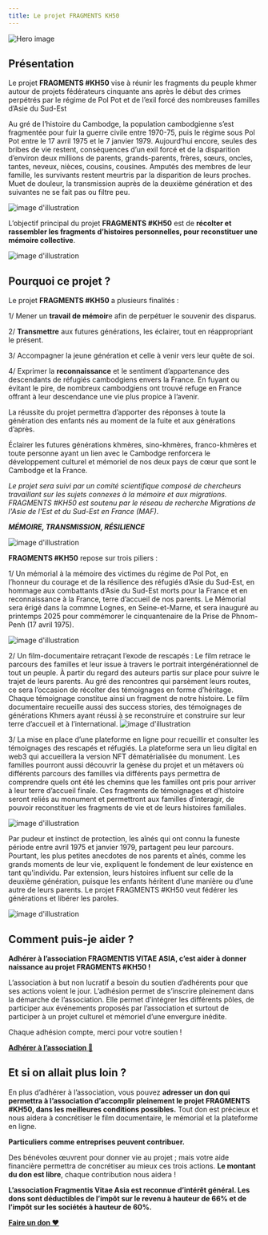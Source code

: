 ```yaml
---
title: Le projet FRAGMENTS KH50
---
```


![Hero image](/images/banniere.jpg)
  
## Présentation


Le projet **FRAGMENTS #KH50** vise à réunir les fragments du peuple khmer autour de projets fédérateurs cinquante ans après le début des crimes perpétrés par le régime de Pol Pot et de l’exil forcé des nombreuses familles d’Asie du Sud-Est


Au gré de l’histoire du Cambodge, la population cambodgienne s’est fragmentée pour fuir la guerre civile entre 1970-75, puis le régime sous Pol Pot entre le 17 avril 1975 et le 7 janvier 1979. Aujourd’hui encore, seules des bribes de vie restent, conséquences d’un exil forcé et de la disparition d’environ deux millions de parents, grands-parents, frères, sœurs, oncles, tantes, neveux, nièces, cousins, cousines. Amputés des membres de leur famille, les survivants restent meurtris par la disparition de leurs proches. Muet de douleur, la transmission auprès de la deuxième génération et des suivantes ne se fait pas ou filtre peu.


![image d'illustration](/images/presentation/1.jpg)

 L’objectif principal du projet **FRAGMENTS #KH50** est de **récolter et rassembler les fragments d’histoires personnelles, pour reconstituer une mémoire collective**.
 

![image d'illustration](/images/presentation/2.jpg)

## Pourquoi ce projet ?

Le projet **FRAGMENTS #KH50** a plusieurs finalités :

1/ Mener un **travail de mémoir**e afin de perpétuer le souvenir des disparus.

2/ **Transmettre** aux futures générations, les éclairer, tout en réappropriant le présent.

3/ Accompagner la jeune génération et celle à venir vers leur quête de soi. 

4/ Exprimer la **reconnaissance** et le sentiment d’appartenance des descendants de réfugiés cambodgiens envers la France. En fuyant ou évitant le pire, de nombreux cambodgiens ont trouvé refuge en France offrant à leur descendance une vie plus propice à l’avenir. 

La réussite du projet permettra d’apporter des réponses à toute la génération des enfants nés au moment de la fuite et aux générations d’après. 

Éclairer les futures générations khmères, sino-khmères, franco-khmères et toute personne ayant un lien avec le Cambodge  renforcera le développement culturel et mémoriel de nos deux pays de cœur que sont le Cambodge et la France. 

_Le projet sera suivi par un comité scientifique composé de chercheurs travaillant sur les sujets connexes à la mémoire et aux migrations. FRAGMENTS #KH50 est soutenu par le réseau de recherche Migrations de l'Asie de l'Est et du Sud-Est en France (MAF)_.

_**MÉMOIRE, TRANSMISSION, RÉSILIENCE**_ 

![image d'illustration](/images/presentation/4.jpg)
 
 **FRAGMENTS #KH50** repose sur trois piliers : 

1/ Un mémorial à la mémoire des victimes du régime de Pol Pot, en l’honneur du courage et de la résilience des réfugiés d’Asie du Sud-Est, en hommage aux combattants d’Asie du Sud-Est morts pour la France et en reconnaissance à la France, terre d’accueil de nos parents. Le Mémorial sera érigé dans la commne Lognes, en Seine-et-Marne, et sera inauguré au printemps 2025 pour commémorer le cinquantenaire de la Prise de Phnom-Penh (17 avril 1975). 


![image d'illustration](/images/presentation/5.jpg)

2/ Un film-documentaire retraçant l’exode de rescapés : Le film retrace le parcours des familles et leur issue à travers le portrait intergénérationnel de tout un peuple. À partir du regard des auteurs partis sur place pour suivre le trajet de leurs parents. Au gré des rencontres qui parsèment leurs routes, ce sera l’occasion de récolter des témoignages en forme d’héritage. Chaque témoignage constitue ainsi un fragment de notre histoire. Le film documentaire recueille aussi des success stories, des témoignages de générations Khmers ayant réussi à se reconstruire et construire sur leur terre d’accueil et à l’international.
![image d'illustration](/images/presentation/3.jpg)

3/ La mise en place d’une plateforme en ligne pour recueillir et consulter les témoignages des rescapés et réfugiés. La plateforme sera un lieu digital en web3 qui accueillera la version NFT dématérialisée du monument. Les familles pourront aussi découvrir la genèse du projet et un métavers où différents parcours des familles via différents pays permettra de comprendre quels ont été les chemins que les familles ont pris pour arriver à leur terre d’accueil finale. Ces fragments de témoignages et d’histoire seront reliés au monument et permettront aux familles d’interagir, de pouvoir reconstituer les fragments de vie et de leurs histoires familiales.


![image d'illustration](/images/presentation/6.jpg)

Par pudeur et instinct de protection, les aînés qui ont connu la funeste période entre avril 1975 et janvier 1979, partagent peu leur parcours. Pourtant, les plus petites anecdotes de nos parents et aînés, comme les grands moments de leur vie, expliquent le fondement de leur existence en tant qu'individu. Par extension, leurs histoires influent sur celle de la deuxième génération, puisque les enfants héritent d’une manière ou d’une autre de leurs parents. Le projet FRAGMENTS #KH50 veut fédérer les générations et libérer les paroles. 


![image d'illustration](/images/presentation/7.jpg)

## Comment puis-je aider ?

**Adhérer à l’association FRAGMENTIS VITAE ASIA, c’est aider à donner naissance au projet FRAGMENTS #KH50 !**

L’association à but non lucratif a besoin du soutien d’adhérents pour que ses actions voient le jour. L’adhésion permet de s’inscrire pleinement dans la démarche de l’association. Elle permet d’intégrer les différents pôles, de participer aux événements proposés par l’association et surtout de participer à un projet culturel et mémoriel d’une envergure inédite.

Chaque adhésion compte, merci pour votre soutien !

[**Adhérer à l’association 🤝**](https://www.helloasso.com/associations/fragmentis-vitae/adhesions/adhesion)

## Et si on allait plus loin ?

En plus d’adhérer à l’association, vous pouvez **adresser un don qui permettra à l’association d’accomplir pleinement le projet FRAGMENTS #KH50, dans les meilleures conditions possibles.** Tout don est précieux et nous aidera à concrétiser le film documentaire, le mémorial et la plateforme en ligne.

**Particuliers comme entreprises peuvent contribuer.**

Des bénévoles œuvrent pour donner vie au projet ; mais votre aide financière permettra de concrétiser au mieux ces trois actions. **Le montant du don est libre**, chaque contribution nous aidera !

**L’association Fragmentis Vitae Asia est reconnue d’intérêt général. Les dons sont déductibles de l’impôt sur le revenu à hauteur de 66% et de l’impôt sur les sociétés à hauteur de 60%.**


[**Faire un don ❤️**](https://www.helloasso.com/associations/fragmentis-vitae/formulaires/1)



